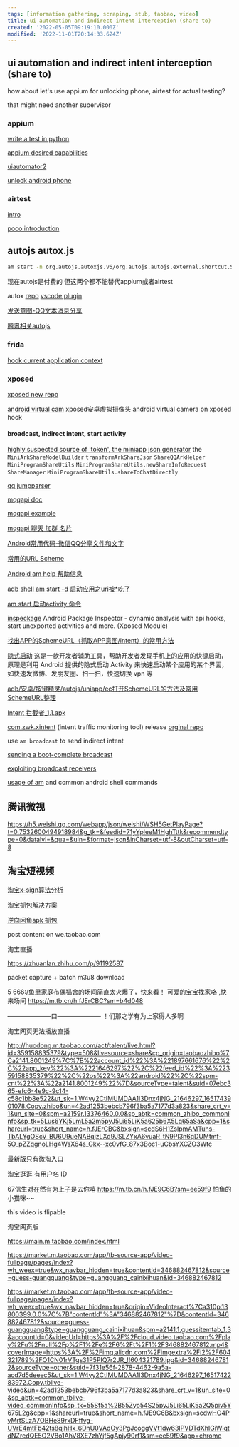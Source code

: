 ```yaml
---
tags: [information gathering, scraping, stub, taobao, video]
title: ui automation and indirect intent interception (share to)
created: '2022-05-05T09:19:10.000Z'
modified: '2022-11-01T20:14:33.624Z'
---
```


## ui automation and indirect intent interception (share to)

how about let's use appium for unlocking phone, airtest for actual testing?

that might need another supervisor

### appium

[write a test in python](https://appium.github.io/appium/docs/en/2.0/quickstart/test-py/)

[appium desired capabilities](http://appium.io/docs/en/writing-running-appium/caps/index.html#uiautomator2)

[uiautomator2](https://github.com/appium/appium-uiautomator2-driver)

[unlock android phone](https://github.com/appium/appium-android-driver/blob/master/docs/UNLOCK.md)

### airtest

[intro](https://airtest.doc.io.netease.com/en/tutorial/1_quick_start_guide/)

[poco introduction](https://airtest.doc.io.netease.com/en/tutorial/3_Poco_introduction/)

## autojs autox.js

```bash
am start -n org.autojs.autoxjs.v6/org.autojs.autojs.external.shortcut.ShortcutActivity -a android.intent.action.MAIN -e path "/storage/emulated/0/脚本/show_toast.js"
```

现在autojs是付费的 但这两个都不能替代appium或者airtest

autox [repo](https://github.com/kkevsekk1/AutoX/tree/84a1f59135433f40747d18ac0805f1b4682bd032) [vscode plugin](https://github.com/kkevsekk1/Auto.js-VSCode-Extension)

[发送意图-QQ文本消息分享](https://github.com/feifadaima/https-github.com-hyb1996-NoRootScriptDroid/blob/eb4fff77db555ba391aeb39c61d3334f33be38d7/app/src/main/assets/sample/%E5%BA%94%E7%94%A8/%E5%8F%91%E9%80%81%E6%84%8F%E5%9B%BE-QQ%E6%96%87%E6%9C%AC%E6%B6%88%E6%81%AF%E5%88%86%E4%BA%AB.js)

[腾讯相关autojs](https://github.com/zmjjcghome/myAutoX/commit/f98c239ac3051fbd2a87d5913cf42125b9380af6#diff-905b728531cb73538660fa67cdc67dcc170d2e7cc9e7b73ba9b23eb3162aed53)


### frida

[hook current application context](https://github.com/frida/frida-java-bridge/issues/67)

### xposed

[xposed new repo](https://github.com/orgs/Xposed-Modules-Repo/repositories)

[android virtual cam](https://github.com/w2016561536/android_virtual_cam) xposed安卓虚拟摄像头 android virtual camera on xposed hook

#### broadcast, indirect intent, start activity

[highly suspected source of 'token', the miniapp json generator](https://github.com/tsuzcx/qq_apk/blob/dfa4bbb676ea1d1dc583317281980df86420ecb4/com.tencent.mobileqq/classes.jar/com/tencent/mobileqq/mini/share/MiniProgramOpenSdkUtil.java) the `MiniArkShareModelBuilder` `transformArkShareJson` `ShareQQArkHelper` `MiniProgramShareUtils` `MiniProgramShareUtils.newShareInfoRequest` `ShareManager` `MiniProgramShareUtils.shareToChatDirectly`

[qq jumpparser](https://github.com/waterwitness/qooq/blob/e723920ac555e99d5325b1d4024552383713c28d/classes2/com/tencent/mobileqq/utils/JumpParser.java)

[mqqapi doc](https://open.mobile.qq.com/api/mqq/index)

[mqqapi example](https://github.com/Kingcool759/Mydemo/blob/193b3807bcd309f28e45f03351f4d396e0ff726d/app/src/main/java/com/example/mydemo/blog/Case57.java)

[mqqapi 聊天 加群 名片](https://github.com/testacount1/HL4A/blob/fc2bd4289321fec27462aac2ac918d6b91646fe7/%E5%AE%89%E5%8D%93/src/main/java/%E6%94%BE%E8%AF%BE%E5%90%8E%E4%B9%90%E5%9B%AD%E9%83%A8/%E5%AE%89%E5%8D%93/%E5%B7%A5%E5%85%B7/%E9%93%BE%E6%8E%A5%E5%B7%A5%E5%85%B7.java)

[Android常用代码-微信QQ分享文件和文字](https://github.com/zhouzhuo810/BlogBackup/blob/98542d8f153012d38c0dff1d905a777f364566a7/source/_posts/Android%E5%B8%B8%E7%94%A8%E4%BB%A3%E7%A0%81-%E5%BE%AE%E4%BF%A1QQ%E5%88%86%E4%BA%AB%E6%96%87%E4%BB%B6%E5%92%8C%E6%96%87%E5%AD%97.md)

[常用的URL Scheme](https://www.jianshu.com/p/85aeae988443)

[Android am help 帮助信息](http://www.atmcu.com/277.html)

[adb shell am start -d 启动应用之uri被*吃了](https://blog.csdn.net/jack123lian/article/details/78796250)

[am start 启动activity 命令](https://www.jianshu.com/p/ab4bb360df36)

[inspeckage](https://github.com/ac-pm/Inspeckage) Android Package Inspector - dynamic analysis with api hooks, start unexported activities and more. (Xposed Module)

[找出APP的SchemeURL（抓取APP意图/intent）的常用方法](https://segmentfault.com/a/1190000040065334)

[隐式启动](https://www.coolapk.com/apk/xyz.hanks.launchactivity)  这是一款开发者辅助工具，帮助开发者发现手机上的应用的快捷启动，原理是利用 Android 提供的隐式启动 Activity 来快速启动某个应用的某个界面，如快速发微博、发朋友圈、扫一扫，快速切换 vpn 等

[adb/安卓/按键精灵/autojs/uniapp/ec打开SchemeURL的方法及常用SchemeURL整理](https://segmentfault.com/a/1190000040065447)

[Intent 拦截者_1.1.apk](https://474b.com/file/18365508-385607560)

[com.zwk.xintent](https://github.com/Xposed-Modules-Repo/com.zwk.xintent/releases) (intent traffic monitoring tool) release [orginal repo](https://github.com/2Y2s1mple/xintent)

use `am broadcast` to send indirect intent

[sending a boot-complete broadcast](https://riptutorial.com/android/example/18033/generating-a--boot-complete--broadcast)

[exploiting broadcast receivers](https://resources.infosecinstitute.com/topic/android-hacking-security-part-3-exploiting-broadcast-receivers/)

[usage of am](https://blog.csdn.net/yelangjueqi/article/details/43231425) and common android shell commands

## 腾讯微视

https://h5.weishi.qq.com/webapp/json/weishi/WSH5GetPlayPage?t=0.7532600494918984&g_tk=&feedid=71yYpleeM1HghTttk&recommendtype=0&datalvl=&qua=&uin=&format=json&inCharset=utf-8&outCharset=utf-8

## 淘宝短视频

[淘宝x-sign算法分析](https://blog.csdn.net/tiandaochouqin_W/article/details/118225639?spm=1001.2101.3001.6650.1&utm_medium=distribute.wap_relevant.none-task-blog-2~default~BlogCommendFromBaidu~Rate-1-118225639-blog-115668447.wap_blog_relevant_default&depth_1-utm_source=distribute.wap_relevant.none-task-blog-2~default~BlogCommendFromBaidu~Rate-1-118225639-blog-115668447.wap_blog_relevant_default)

[淘宝抓包解决方案](https://blog.csdn.net/junges/article/details/103036012?spm=1001.2101.3001.6650.4&utm_medium=distribute.wap_relevant.none-task-blog-2~default~BlogCommendFromBaidu~Rate-4-103036012-blog-115668447.wap_blog_relevant_default&depth_1-utm_source=distribute.wap_relevant.none-task-blog-2~default~BlogCommendFromBaidu~Rate-4-103036012-blog-115668447.wap_blog_relevant_default)

[逆向闲鱼apk 抓包](https://www.52pojie.cn/forum.php?mod=viewthread&tid=1582470)

post content on we.taobao.com

淘宝直播

https://zhuanlan.zhihu.com/p/91192587

packet capture + batch m3u8 download 

5 666:/鱼里家庭布偶猫舍的场间简直太火爆了，快来看！
可爱的宝宝找家咯 ,快来场间  https://m.tb.cn/h.fJErCBC?sm=b4d048

———————口———————
！们那之学有为上家得人多啊

淘宝网页无法播放直播

http://huodong.m.taobao.com/act/talent/live.html?id=359158835379&type=508&livesource=share&cp_origin=taobaozhibo%7Ca2141.8001249%7C%7B%22account_id%22%3A%221897661676%22%2C%22app_key%22%3A%2221646297%22%2C%22feed_id%22%3A%22359158835379%22%2C%22os%22%3A%22android%22%2C%22spm-cnt%22%3A%22a2141.8001249%22%7D&sourceType=talent&suid=07ebc365-efc6-4e9c-9c14-c58c1bb8e522&ut_sk=1.W4yy2CtIMUMDAA1l3Dnx4jNG_21646297_1651743901078.Copy.zhibo&un=42ad1253bebcb796f3ba5a7177d3a823&share_crt_v=1&un_site=0&spm=a2159r.13376460.0.0&sp_abtk=common_zhibo_commonInfo&sp_tk=5Lus6YKj5LmL5a2m5pyJ5Li65LiK5a625b6X5Lq65aSa&cpp=1&shareurl=true&short_name=h.fJErCBC&bxsign=scdS6H1ZsIpmAMTuhs-TbALYgOScV_BU6U9ueNABqjzLXd9JSLZYxA6vuaR_tN9PI3n6qDUMtmf-5O_pZZqgnoLHg4WsX64s_Gkx--xc0vfG_87x3Boc1-uCbsYXCZO3Wtc

最新版只有微淘入口

淘宝逛逛 有用户名 ID

67信生对在然有为上子是去你嘻 https://m.tb.cn/h.fJE9C6B?sm=ee59f9  怕鱼的小猫咪~~

this video is flipable

淘宝网页版

https://main.m.taobao.com/index.html

https://market.m.taobao.com/app/tb-source-app/video-fullpage/pages/index?wh_weex=true&wx_navbar_hidden=true&contentId=346882467812&source=guess-guangguang&type=guangguang_cainixihuan&id=346882467812

https://market.m.taobao.com/app/tb-source-app/video-fullpage/pages/index?wh_weex=true&wx_navbar_hidden=true&origin=VideoInteract%7Ca310p.13800399.0.0%7C%7B"contentId"%3A"346882467812"%7D&contentId=346882467812&source=guess-guangguang&type=guangguang_cainixihuan&spm=a2141.1.guessitemtab_1.3&accountId=0&videoUrl=https%3A%2F%2Fcloud.video.taobao.com%2Fplay%2Fu%2Fnull%2Fp%2F1%2Fe%2F6%2Ft%2F1%2F346882467812.mp4&coverImage=https%3A%2F%2Fimg.alicdn.com%2Fimgextra%2Fi2%2F604321789%2FO1CN01rVTgs31P5PIQ7r2JR_!!604321789.jpg&id=346882467812&sourceType=other&suid=7f31e56f-2878-4462-9a5a-acd7d5deeec5&ut_sk=1.W4yy2CtIMUMDAA1l3Dnx4jNG_21646297_1651742283972.Copy.tblive-video&un=42ad1253bebcb796f3ba5a7177d3a823&share_crt_v=1&un_site=0&sp_abtk=common_tblive-video_commonInfo&sp_tk=55Sf5a%2B55Zyo54S25pyJ5Li65LiK5a2Q5piv5Y675L2g&cpp=1&shareurl=true&short_name=h.fJE9C6B&bxsign=scdwHO4PyMrtSLzA7OBHe89rxDFffyg-UVrE4mtFb42ts8qjhHx_6DhU0VAdOy3PgJcoggVVt1dw63IPVDTdXhIGiWlqtdNZredQE5O2V8o1AhV8XE7zhYjf5gApjy90rf1&sm=ee59f9&app=chrome
